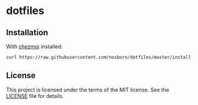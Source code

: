 # dotfiles

## Installation

With [chezmoi](https://github.com/twpayne/chezmoi) installed:

```sh
curl https://raw.githubusercontent.com/nosborn/dotfiles/master/install.sh | sh -
```

## License

This project is licensed under the terms of the MIT license.
See the [LICENSE](LICENSE) file for details.
